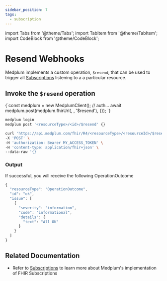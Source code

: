 ```yaml
---
sidebar_position: 7
tags:
  - subscription
---
```


import Tabs from '@theme/Tabs';
import TabItem from '@theme/TabItem';
import CodeBlock from '@theme/CodeBlock';

# Resend Webhooks

Medplum implements a custom operation, `$resend`, that can be used to trigger all [Subscriptions](/docs/subscriptions) listening to a a particular resource.

## Invoke the `$resend` operation

<Tabs>
  <TabItem value="ts" label="TypeScript">
  <CodeBlock language='ts'>
  {`const medplum = new MedplumClient();
// auth...
await medplum.post(medplum.fhirUrl(<resourceType>, <id>, '$resend'), {});
`}
  </CodeBlock>
  </TabItem>
  <TabItem value="cli" label="CLI">

```bash
medplum login
medplum post '<resourceType>/<id>/$resend' {}
```

  </TabItem>
  <TabItem value="curl" label="cURL">

```bash
curl 'https://api.medplum.com/fhir/R4/<resourceType>/<resourceId>/$resend' \
-X 'POST' \
-H 'authorization: Bearer MY_ACCESS_TOKEN' \
-H 'content-type: application/fhir+json' \
--data-raw '{}
```

  </TabItem>
</Tabs>

### Output

If successful, you will receive the following OperationOutcome

```js
{
  "resourceType": "OperationOutcome",
  "id": "ok",
  "issue": [
    {
      "severity": "information",
      "code": "informational",
      "details": {
        "text": "All OK"
      }
    }
  ]
}
```

## Related Documentation

- Refer to [Subscriptions](/docs/subscriptions) to learn more about Medplum's implementation of FHIR Subscriptions
